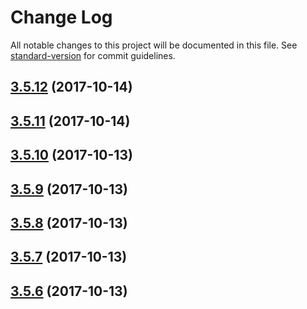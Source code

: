 # Change Log

All notable changes to this project will be documented in this file. See [standard-version](https://github.com/conventional-changelog/standard-version) for commit guidelines.

<a name="3.5.12"></a>
## [3.5.12](https://github.com/FabricioK/hexenginets/compare/v3.5.11...v3.5.12) (2017-10-14)



<a name="3.5.11"></a>
## [3.5.11](https://github.com/FabricioK/hexenginets/compare/v3.5.0...v3.5.11) (2017-10-14)



<a name="3.5.10"></a>
## [3.5.10](https://github.com/FabricioK/hexenginets/compare/v3.5.9...v3.5.10) (2017-10-13)



<a name="3.5.9"></a>
## [3.5.9](https://github.com/FabricioK/hexenginets/compare/v3.5.8...v3.5.9) (2017-10-13)



<a name="3.5.8"></a>
## [3.5.8](https://github.com/FabricioK/hexenginets/compare/v3.5.7...v3.5.8) (2017-10-13)



<a name="3.5.7"></a>
## [3.5.7](https://github.com/FabricioK/hexenginets/compare/v3.5.6...v3.5.7) (2017-10-13)



<a name="3.5.6"></a>
## [3.5.6](https://github.com/FabricioK/hexenginets/compare/v3.5.5...v3.5.6) (2017-10-13)
